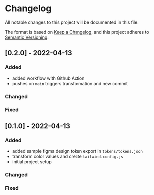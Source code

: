 # Changelog
All notable changes to this project will be documented in this file.

The format is based on [Keep a Changelog](https://keepachangelog.com/en/1.0.0/),
and this project adheres to [Semantic Versioning](https://semver.org/spec/v2.0.0.html).


## [0.2.0] - 2022-04-13
### Added
- added workflow with Github Action
- pushes on `main` triggers transformation and new commit

### Changed
### Fixed

## [0.1.0] - 2022-04-13
### Added
- added sample figma design token export in `tokens/tokens.json`
- transform color values and create `tailwind.config.js`
- initial project setup

### Changed
### Fixed